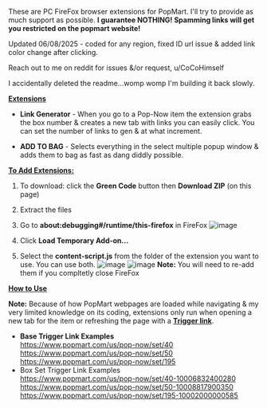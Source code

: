 These are PC FireFox browser extensions for PopMart.  I'll try to provide as much support as possible.
**I guarantee NOTHING! Spamming links will get you restricted on the popmart website!**

Updated 06/08/2025 - coded for any region, fixed ID url issue & added link color change after clicking.

Reach out to me on reddit for issues &/or request, u/CoCoHimself

I accidentally deleted the readme...womp womp I'm building it back slowly.

<ins>**Extensions**</ins>  
* **Link Generator** - When you go to a Pop-Now item the extension grabs the box number & creates a new tab with links you can easily click.  You can set the number of links to gen & at what increment.

* **ADD TO BAG** - Selects everything in the select multiple popup window & adds them to bag as fast as dang diddly possible.


<ins>**To Add Extensions:**</ins>
1. To download: click the **Green Code** button then **Download ZIP** (on this page)

2. Extract the files

3. Go to **about:debugging#/runtime/this-firefox** in FireFox
![image](https://github.com/user-attachments/assets/f428a924-5269-472f-8d6f-36dd29a60437)
4. Click **Load Temporary Add-on...**
5. Select the **content-script.js** from the folder of the extension you want to use.  You can use both.
![image](https://github.com/user-attachments/assets/f92b333b-e7c5-4618-a328-518dda18a82a)
![image](https://github.com/user-attachments/assets/dc8331b7-db27-46dd-9214-de92debe3f72)
**Note:**  You will need to re-add them if you compltetly close FireFox

<ins>**How to Use**</ins>

  **Note:** Because of how PopMart webpages are loaded while navigating & my very limited knowledge on its coding, extensions only run when opening a new tab for the item or refreshing the page with a <ins>**Trigger link**</ins>.
  * **Base Trigger Link Examples**  
   https://www.popmart.com/us/pop-now/set/40  
   https://www.popmart.com/us/pop-now/set/50  
   https://www.popmart.com/us/pop-now/set/195  
  * Box Set Trigger Link Examples  
   https://www.popmart.com/us/pop-now/set/40-10006832400280  
   https://www.popmart.com/us/pop-now/set/50-10008817900350  
   https://www.popmart.com/us/pop-now/set/195-10002000000585
